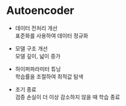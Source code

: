 # Autoencoder

- 데이터 전처리 개선</br>
표준화를 사용하여 데이터 정규화

- 모델 구조 개선</br>
모델 깊이, 넓이 증가

- 하이퍼파라미터 튜닝</br>
학습률을 조절하여 최적값 탐색

- 조기 종료</br>
검증 손실이 더 이상 감소하지 않을 때 학습 종료
